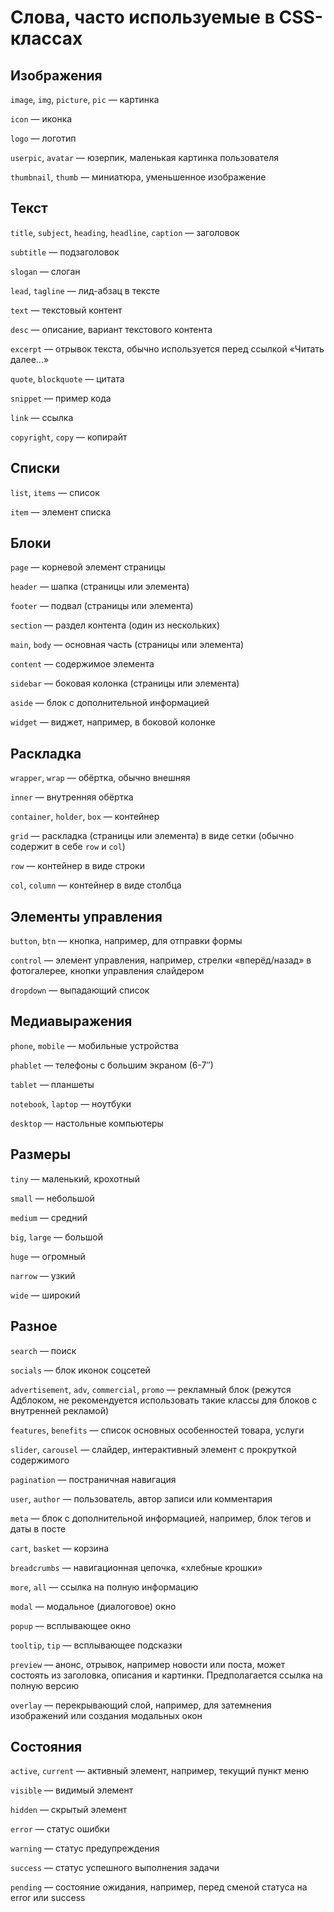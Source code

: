 # Слова, часто используемые в CSS-классах
## Изображения

`image`, `img`, `picture`, `pic` — картинка

`icon` — иконка

`logo` — логотип

`userpic`, `avatar` — юзерпик, маленькая картинка пользователя

`thumbnail`, `thumb` — миниатюра, уменьшенное изображение

<h2>Текст</h2>
<p><code>title</code>, <code>subject</code>, <code>heading</code>, <code>headline</code>, <code>caption</code>&nbsp;&mdash; заголовок</p>
<p><code>subtitle</code>&nbsp;&mdash; подзаголовок</p>
<p><code>slogan</code>&nbsp;&mdash; слоган</p>
<p><code>lead</code>, <code>tagline</code>&nbsp;&mdash; лид-абзац в тексте</p>
<p><code>text</code>&nbsp;&mdash; текстовый контент</p>
<p><code>desc</code>&nbsp;&mdash; описание, вариант текстового контента</p>
<p><code>excerpt</code>&nbsp;&mdash; отрывок текста, обычно используется перед ссылкой &laquo;Читать далее...&raquo;</p>
<p><code>quote</code>, <code>blockquote</code>&nbsp;&mdash; цитата</p>
<p><code>snippet</code>&nbsp;&mdash; пример кода</p>
<p><code>link</code>&nbsp;&mdash; ссылка</p>
<p><code>copyright</code>, <code>copy</code>&nbsp;&mdash; копирайт</p>
<h2>Списки</h2>
<p><code>list</code>, <code>items</code>&nbsp;&mdash; список</p>
<p><code>item</code>&nbsp;&mdash; элемент списка</p>
<h2>Блоки</h2>
<p><code>page</code>&nbsp;&mdash; корневой элемент страницы</p>
<p><code>header</code>&nbsp;&mdash; шапка (страницы или элемента)</p>
<p><code>footer</code>&nbsp;&mdash; подвал (страницы или элемента)</p>
<p><code>section</code>&nbsp;&mdash; раздел контента (один из нескольких)</p>
<p><code>main</code>, <code>body</code>&nbsp;&mdash; основная часть (страницы или элемента)</p>
<p><code>content</code>&nbsp;&mdash; содержимое элемента</p>
<p><code>sidebar</code>&nbsp;&mdash; боковая колонка (страницы или элемента)</p>
<p><code>aside</code>&nbsp;&mdash; блок с дополнительной информацией</p>
<p><code>widget</code>&nbsp;&mdash; виджет, например, в боковой колонке</p>
<h2>Раскладка</h2>
<p><code>wrapper</code>, <code>wrap</code>&nbsp;&mdash; обёртка, обычно внешняя</p>
<p><code>inner</code>&nbsp;&mdash; внутренняя обёртка</p>
<p><code>container</code>, <code>holder</code>, <code>box</code>&nbsp;&mdash; контейнер</p>
<p><code>grid</code>&nbsp;&mdash; раскладка (страницы или элемента) в виде сетки (обычно содержит в себе <code>row</code> и <code>col</code>)</p>
<p><code>row</code>&nbsp;&mdash; контейнер в виде строки</p>
<p><code>col</code>, <code>column</code>&nbsp;&mdash; контейнер в виде столбца</p>
<h2>Элементы управления</h2>
<p><code>button</code>, <code>btn</code>&nbsp;&mdash; кнопка, например, для отправки формы</p>
<p><code>control</code>&nbsp;&mdash; элемент управления, например, стрелки &laquo;вперёд/назад&raquo; в фотогалерее, кнопки управления слайдером</p>
<p><code>dropdown</code>&nbsp;&mdash; выпадающий список</p>
<h2>Медиавыражения</h2>
<p><code>phone</code>, <code>mobile</code>&nbsp;&mdash; мобильные устройства</p>
<p><code>phablet</code>&nbsp;&mdash; телефоны с большим экраном (6-7&Prime;)</p>
<p><code>tablet</code>&nbsp;&mdash; планшеты</p>
<p><code>notebook</code>, <code>laptop</code>&nbsp;&mdash; ноутбуки</p>
<p><code>desktop</code>&nbsp;&mdash; настольные компьютеры</p>
<h2>Размеры</h2>
<p><code>tiny</code>&nbsp;&mdash; маленький, крохотный</p>
<p><code>small</code>&nbsp;&mdash; небольшой</p>
<p><code>medium</code>&nbsp;&mdash; средний</p>
<p><code>big</code>, <code>large</code>&nbsp;&mdash; большой</p>
<p><code>huge</code>&nbsp;&mdash; огромный</p>
<p><code>narrow</code>&nbsp;&mdash; узкий</p>
<p><code>wide</code>&nbsp;&mdash; широкий</p>
<h2>Разное</h2>
<p><code>search</code>&nbsp;&mdash; поиск</p>
<p><code>socials</code>&nbsp;&mdash; блок иконок соцсетей</p>
<p><code>advertisement</code>, <code>adv</code>, <code>commercial</code>, <code>promo</code>&nbsp;&mdash; рекламный блок (режутся Адблоком, не рекомендуется использовать такие классы для блоков с внутренней рекламой)</p>
<p><code>features</code>, <code>benefits</code>&nbsp;&mdash; список основных особенностей товара, услуги</p>
<p><code>slider</code>, <code>carousel</code>&nbsp;&mdash; слайдер, интерактивный элемент с прокруткой содержимого</p>
<p><code>pagination</code>&nbsp;&mdash; постраничная навигация</p>
<p><code>user</code>, <code>author</code>&nbsp;&mdash; пользователь, автор записи или комментария</p>
<p><code>meta</code>&nbsp;&mdash; блок с дополнительной информацией, например, блок тегов и даты в посте</p>
<p><code>cart</code>, <code>basket</code>&nbsp;&mdash; корзина</p>
<p><code>breadcrumbs</code>&nbsp;&mdash; навигационная цепочка, «хлебные крошки»</p>
<p><code>more</code>, <code>all</code>&nbsp;&mdash; ссылка на полную информацию</p>
<p><code>modal</code>&nbsp;&mdash; модальное (диалоговое) окно</p>
<p><code>popup</code>&nbsp;&mdash; всплывающее окно</p>
<p><code>tooltip</code>, <code>tip</code>&nbsp;&mdash; всплывающее подсказки</p>
<p><code>preview</code>&nbsp;&mdash; анонс, отрывок, например новости или поста, может состоять из заголовка, описания и картинки. Предполагается ссылка на полную версию</p>
<p><code>overlay</code>&nbsp;&mdash; перекрывающий слой, например, для затемнения изображений или создания модальных окон</p>
<h2>Состояния</h2>
<p><code>active</code>, <code>current</code>&nbsp;&mdash; активный элемент, например, текущий пункт меню</p>
<p><code>visible</code>&nbsp;&mdash; видимый элемент</p>
<p><code>hidden</code>&nbsp;&mdash; скрытый элемент</p>
<p><code>error</code>&nbsp;&mdash; статус ошибки</p>
<p><code>warning</code>&nbsp;&mdash; статус предупреждения</p>
<p><code>success</code>&nbsp;&mdash; статус успешного выполнения задачи</p>
<p><code>pending</code>&nbsp;&mdash; состояние ожидания, например, перед сменой статуса на error или success</p>
